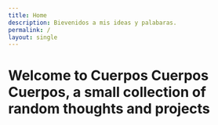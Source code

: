 ```yaml
---
title: Home
description: Bievenidos a mis ideas y palabaras.
permalink: /
layout: single
---
```


# Welcome to Cuerpos Cuerpos Cuerpos, a small collection of random thoughts and projects
